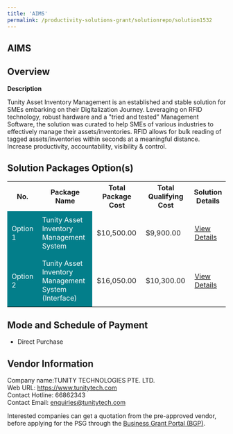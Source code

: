 ```yaml
---
title: 'AIMS'
permalink: /productivity-solutions-grant/solutionrepo/solution1532
---
```


## AIMS

## Overview

**Description**

Tunity Asset Inventory Management is an established and stable solution for SMEs embarking on their Digitalization Journey. Leveraging on RFID technology, robust hardware and a "tried and tested" Management Software, the solution was curated to help SMEs of various industries to effectively manage their assets/inventories. RFID allows for bulk reading of tagged assets/inventories within seconds at a meaningful distance. Increase productivity, accountability, visibility & control.

## Solution Packages Option(s)

<table>
<tr>
<th><b>No.</b></th>
<th><b>Package Name</b></th>
<th><b>Total Package Cost</b></th>
<th><b>Total Qualifying Cost</b></th>
<th><b>Solution Details</b></th>
</tr>
<tr>
<td style='padding: 10px; background-color: #037E8A; color: #FFFFFF;'>Option 1</td>
<td style='padding: 10px; background-color: #037E8A; color: #FFFFFF;'>Tunity Asset Inventory Management System</td>
<td style='padding: 10px;'>$10,500.00</td>
<td style='padding: 10px;'>$9,900.00</td>
<td style='padding: 10px;'><a href='/images/psg/Tunity_Desensitised_Annex_3_Part_1.pdf' target='_blank'>View Details</a></td>
</tr>
<tr>
<td style='padding: 10px; background-color: #037E8A; color: #FFFFFF;'>Option 2</td>
<td style='padding: 10px; background-color: #037E8A; color: #FFFFFF;'>Tunity Asset Inventory Management System (Interface)</td>
<td style='padding: 10px;'>$16,050.00</td>
<td style='padding: 10px;'>$10,300.00</td>
<td style='padding: 10px;'><a href='/images/psg/Tunity_Desensitised_Annex_3_Part_2.pdf' target='_blank'>View Details</a></td>
</tr>
</table>

## Mode and Schedule of Payment

 - Direct Purchase

## Vendor Information

 Company name:TUNITY TECHNOLOGIES PTE. LTD.<br>Web URL: https://www.tunitytech.com <br>Contact Hotline: 66862343 <br>Contact Email: enquiries@tunitytech.com 

Interested companies can get a quotation from the pre-approved vendor, before applying for the PSG through the <a href='https://www.businessgrants.gov.sg/' target='_blank' rel='noopener'>Business Grant Portal (BGP)</a>.

<script src="/jquery/resize-tables.js"></script>
